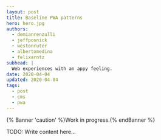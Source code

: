 ```yaml
---
layout: post
title: Baseline PWA patterns
hero: hero.jpg
authors:
  - demianrenzulli
  - jeffposnick
  - westonruter
  - albertomedina
  - felixarntz
subhead: |
  Web experiences with an appy feeling.
date: 2020-04-04
updated: 2020-04-04
tags:
  - post
  - cms
  - pwa
---
```


{% Banner 'caution' %}Work in progress.{% endBanner %}

TODO: Write content here…

[collection]: /wordpress
